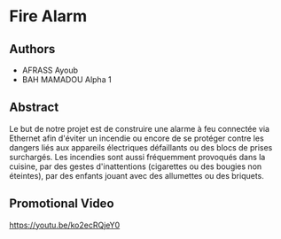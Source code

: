 # Fire Alarm

## Authors
* AFRASS Ayoub
* BAH MAMADOU Alpha 1

## Abstract
Le but de notre projet est de construire une alarme à feu connectée via
Ethernet afin d'éviter un incendie ou encore de se protéger contre les dangers liés aux
appareils électriques défaillants ou des blocs de prises surchargés. Les incendies sont aussi
fréquemment provoqués dans la cuisine, par des gestes d'inattentions (cigarettes ou des
bougies non éteintes), par des enfants jouant avec des allumettes ou des briquets.

## Promotional Video
https://youtu.be/ko2ecRQjeY0
